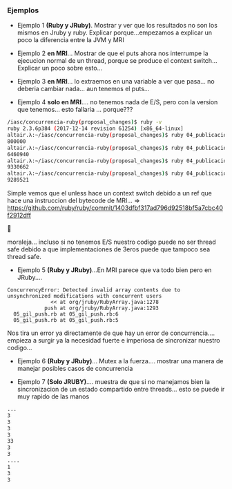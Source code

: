 ### Ejemplos

- Ejemplo 1 **(Ruby y JRuby)**. Mostrar y ver que los resultados no son los mismos en Jruby y ruby. Explicar porque...empezamos a explicar un poco la diferencia entre la JVM y MRI


- Ejemplo 2 **en MRI**... Mostrar de que el puts ahora nos interrumpe la ejecucion normal de un thread, porque se produce el context switch... Explicar un poco sobre esto...

- Ejemplo 3 **en MRI**... lo extraemos en una variable a ver que pasa... no deberia cambiar nada... aun tenemos el puts... 

- Ejemplo 4 **solo en MRI**.... no tenemos nada de E/S, pero con la version que tenemos... esto fallaria ... porque???

```bash
/iasc/concurrencia-ruby(proposal_changes)$ ruby -v
ruby 2.3.6p384 (2017-12-14 revision 61254) [x86_64-linux]
altair.λ:~/iasc/concurrencia-ruby(proposal_changes)$ ruby 04_publicacion_tramposa.rb 
800000
altair.λ:~/iasc/concurrencia-ruby(proposal_changes)$ ruby 04_publicacion_tramposa.rb 
6460940
altair.λ:~/iasc/concurrencia-ruby(proposal_changes)$ ruby 04_publicacion_tramposa.rb 
9330662
altair.λ:~/iasc/concurrencia-ruby(proposal_changes)$ ruby 04_publicacion_tramposa.rb 
9289521
```

Simple vemos que el unless hace un context switch debido a un ref que hace una instruccion del bytecode de MRI... => https://github.com/ruby/ruby/commit/1403dfbf317ad796d92518bf5a7cbc40f2912dff

:facepalm:

moraleja... incluso si no tenemos E/S nuestro codigo puede no ser thread safe debido a que implementaciones de 3eros puede que tampoco sea thread safe.


- Ejemplo 5 **(Ruby y JRuby)**...En MRI parece que va todo bien pero en JRuby....

```
ConcurrencyError: Detected invalid array contents due to unsynchronized modifications with concurrent users
              << at org/jruby/RubyArray.java:1278
            push at org/jruby/RubyArray.java:1293
  05_gil_push.rb at 05_gil_push.rb:6
  05_gil_push.rb at 05_gil_push.rb:5

```

Nos tira un error ya directamente de que hay un error de concurrencia.... empieza a surgir ya la necesidad fuerte e imperiosa de sincronizar nuestro codigo...


- Ejemplo 6 **(Ruby y JRuby)**... Mutex a la fuerza.... mostrar una manera de manejar posibles casos de concurrencia

- Ejemplo 7 **(Solo JRUBY)**.... muestra de que si no manejamos bien la sincronizacion de un estado compartido entre threads... esto se puede ir muy rapido de las manos


```bash
...
3
3
3
3
33
3
3
....
1
3
3
```
